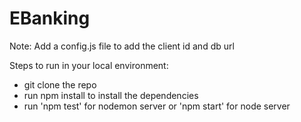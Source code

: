 # EBanking

Note: Add a config.js file to add the client id and db url

Steps to run in your local environment:
* git clone the repo
* run npm install to install the dependencies
* run 'npm test' for nodemon server or 'npm start' for node server
